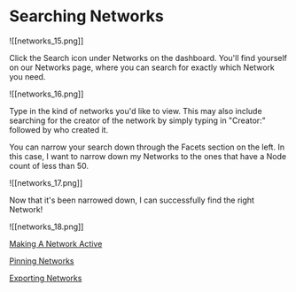 # Searching Networks


![[networks_15.png]]

Click the Search icon under Networks on the dashboard. You'll find yourself on our Networks page, where you can search for exactly which Network you need.

![[networks_16.png]]

   Type in the kind of networks you'd like to view. This may also include searching for the creator of the network by simply typing in "Creator:" followed by who created it.
   
You can narrow your search down through the Facets section on the left. In this case, I want to narrow down my Networks to the ones that have a Node count of less than 50.

![[networks_17.png]]

   Now that it's been narrowed down, I can successfully find the right Network!

![[networks_18.png]]

[Making A Network Active](https://help.biodati.com/networks/helpful-basics/making-a-network-active-overview)     

[Pinning Networks](https://help.biodati.com/networks/pinning-networks)    

[Exporting Networks](https://help.biodati.com/en/articles/2869388-exporting-networks)
